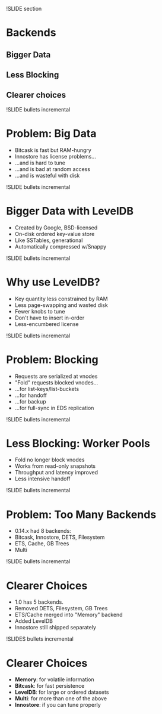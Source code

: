 !SLIDE section

# Backends

## Bigger Data
## Less Blocking
## Clearer choices

!SLIDE bullets incremental

# Problem: Big Data

* Bitcask is fast but RAM-hungry
* Innostore has license problems...
* ...and is hard to tune
* ...and is bad at random access
* ...and is wasteful with disk

!SLIDE bullets incremental

# Bigger Data with LevelDB

* Created by Google, BSD-licensed
* On-disk ordered key-value store
* Like SSTables, generational
* Automatically compressed w/Snappy

!SLIDE bullets incremental

# Why use LevelDB?

* Key quantity less constrained by RAM
* Less page-swapping and wasted disk
* Fewer knobs to tune
* Don't have to insert in-order
* Less-encumbered license

!SLIDE bullets incremental

# Problem: Blocking

* Requests are serialized at vnodes
* "Fold" requests blocked vnodes...
* ...for list-keys/list-buckets
* ...for handoff
* ...for backup
* ...for full-sync in EDS replication

!SLIDE bullets incremental

# Less Blocking: Worker Pools

* Fold no longer block vnodes
* Works from read-only snapshots
* Throughput and latency improved
* Less intensive handoff

!SLIDE bullets incremental

# Problem: Too Many Backends

* 0.14.x had 8 backends:
* Bitcask, Innostore, DETS, Filesystem
* ETS, Cache, GB Trees
* Multi

!SLIDE bullets incremental

# Clearer Choices

* 1.0 has 5 backends.
* Removed DETS, Filesystem, GB Trees
* ETS/Cache merged into "Memory" backend
* Added LevelDB
* Innostore still shipped separately

!SLIDES bullets incremental

# Clearer Choices

* **Memory**: for volatile information
* **Bitcask**: for fast persistence
* **LevelDB**: for large or ordered datasets
* **Multi**: for more than one of the above
* **Innostore**: if you can tune properly
